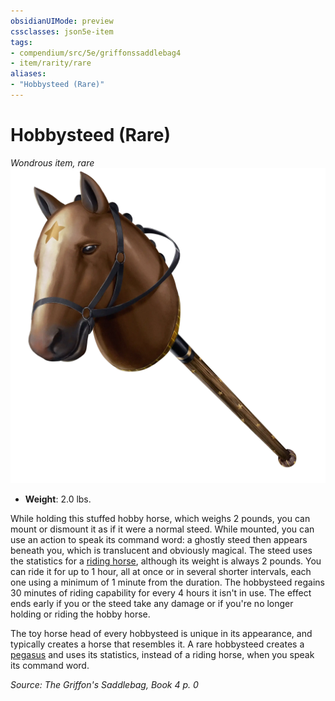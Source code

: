 ```yaml
---
obsidianUIMode: preview
cssclasses: json5e-item
tags:
- compendium/src/5e/griffonssaddlebag4
- item/rarity/rare
aliases: 
- "Hobbysteed (Rare)"
---
```

# Hobbysteed (Rare)
*Wondrous item, rare*  
![](https://raw.githubusercontent.com/TheGiddyLimit/homebrew-img/main/img/GriffonsSaddlebag4/Items/Hobbysteed.webp#right)  

- **Weight**: 2.0 lbs.

While holding this stuffed hobby horse, which weighs 2 pounds, you can mount or dismount it as if it were a normal steed. While mounted, you can use an action to speak its command word: a ghostly steed then appears beneath you, which is translucent and obviously magical. The steed uses the statistics for a [riding horse](compendium/bestiary/beast/riding-horse.md), although its weight is always 2 pounds. You can ride it for up to 1 hour, all at once or in several shorter intervals, each one using a minimum of 1 minute from the duration. The hobbysteed regains 30 minutes of riding capability for every 4 hours it isn't in use. The effect ends early if you or the steed take any damage or if you're no longer holding or riding the hobby horse.

The toy horse head of every hobbysteed is unique in its appearance, and typically creates a horse that resembles it. A rare hobbysteed creates a [pegasus](compendium/bestiary/celestial/pegasus.md) and uses its statistics, instead of a riding horse, when you speak its command word.

*Source: The Griffon's Saddlebag, Book 4 p. 0*
